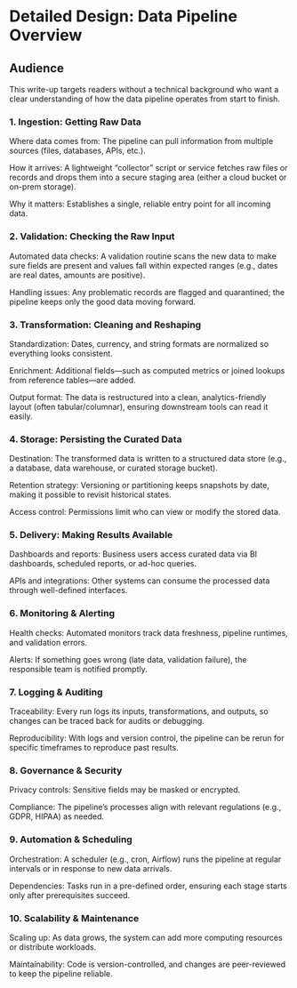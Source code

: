 # Detailed Design: Data Pipeline Overview
## Audience
This write-up targets readers without a technical background who want a clear understanding of how the data pipeline operates from start to finish.

### 1. Ingestion: Getting Raw Data
Where data comes from: The pipeline can pull information from multiple sources (files, databases, APIs, etc.).

How it arrives: A lightweight “collector” script or service fetches raw files or records and drops them into a secure staging area (either a cloud bucket or on-prem storage).

Why it matters: Establishes a single, reliable entry point for all incoming data.

### 2. Validation: Checking the Raw Input
Automated data checks: A validation routine scans the new data to make sure fields are present and values fall within expected ranges (e.g., dates are real dates, amounts are positive).

Handling issues: Any problematic records are flagged and quarantined; the pipeline keeps only the good data moving forward.

### 3. Transformation: Cleaning and Reshaping
Standardization: Dates, currency, and string formats are normalized so everything looks consistent.

Enrichment: Additional fields—such as computed metrics or joined lookups from reference tables—are added.

Output format: The data is restructured into a clean, analytics-friendly layout (often tabular/columnar), ensuring downstream tools can read it easily.

### 4. Storage: Persisting the Curated Data
Destination: The transformed data is written to a structured data store (e.g., a database, data warehouse, or curated storage bucket).

Retention strategy: Versioning or partitioning keeps snapshots by date, making it possible to revisit historical states.

Access control: Permissions limit who can view or modify the stored data.

### 5. Delivery: Making Results Available
Dashboards and reports: Business users access curated data via BI dashboards, scheduled reports, or ad-hoc queries.

APIs and integrations: Other systems can consume the processed data through well-defined interfaces.

### 6. Monitoring & Alerting
Health checks: Automated monitors track data freshness, pipeline runtimes, and validation errors.

Alerts: If something goes wrong (late data, validation failure), the responsible team is notified promptly.

### 7. Logging & Auditing
Traceability: Every run logs its inputs, transformations, and outputs, so changes can be traced back for audits or debugging.

Reproducibility: With logs and version control, the pipeline can be rerun for specific timeframes to reproduce past results.

### 8. Governance & Security
Privacy controls: Sensitive fields may be masked or encrypted.

Compliance: The pipeline’s processes align with relevant regulations (e.g., GDPR, HIPAA) as needed.

### 9. Automation & Scheduling
Orchestration: A scheduler (e.g., cron, Airflow) runs the pipeline at regular intervals or in response to new data arrivals.

Dependencies: Tasks run in a pre-defined order, ensuring each stage starts only after prerequisites succeed.

### 10. Scalability & Maintenance
Scaling up: As data grows, the system can add more computing resources or distribute workloads.

Maintainability: Code is version-controlled, and changes are peer-reviewed to keep the pipeline reliable.

